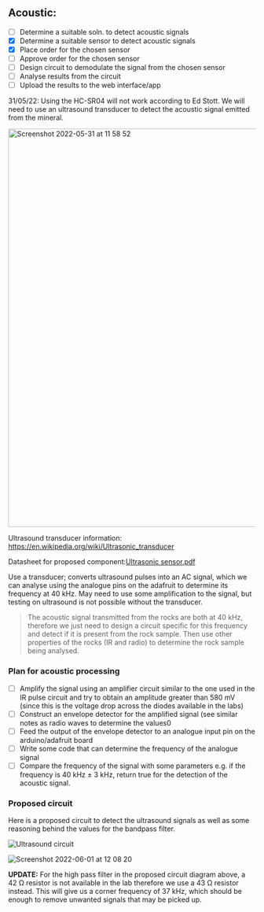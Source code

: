 ## Acoustic:
- [ ] Determine a suitable soln. to detect acoustic signals
- [x] Determine a suitable sensor to detect acoustic signals
- [x] Place order for the chosen sensor
- [ ] Approve order for the chosen sensor
- [ ] Design circuit to demodulate the signal from the chosen sensor
- [ ] Analyse results from the circuit
- [ ] Upload the results to the web interface/app

31/05/22: Using the HC-SR04 will not work according to Ed Stott. We will need to use an ultrasound transducer to detect the acoustic signal emitted from the mineral. 

<img width="810" alt="Screenshot 2022-05-31 at 11 58 52" src="https://user-images.githubusercontent.com/106095203/171158535-10306992-3bf4-40bc-8d6f-033c9e1feec1.png">

Ultrasound transducer information: https://en.wikipedia.org/wiki/Ultrasonic_transducer

Datasheet for proposed component:[Ultrasonic sensor.pdf](https://github.com/shekratul10/EEProject/files/8804788/Ultrasonic.sensor.pdf)

Use a transducer; converts ultrasound pulses into an AC signal, which we can analyse using the analogue pins on the adafruit to determine its frequency at 40 kHz. May need to use some amplification to the signal, but testing on ultrasound is not possible without the transducer. 


> The acoustic signal transmitted from the rocks are both at 40 kHz, therefore we just need to design a circuit specific for this frequency and detect if it is present from the rock sample. Then use other properties of the rocks (IR and radio) to determine the rock sample being analysed. 

### Plan for acoustic processing
- [ ] Amplify the signal using an amplifier circuit similar to the one used in the IR pulse circuit and try to obtain an amplitude greater than 580 mV (since this is the voltage drop across the diodes available in the labs)
- [ ] Construct an envelope detector for the amplified signal (see similar notes as radio waves to determine the values0
- [ ] Feed the output of the envelope detector to an analogue input pin on the arduino/adafruit board
- [ ] Write some code that can determine the frequency of the analogue signal
- [ ] Compare the frequency of the signal with some parameters e.g. if the frequency is 40 kHz ± 3 kHz, return true for the detection of the acoustic signal. 

### Proposed circuit
Here is a proposed circuit to detect the ultrasound signals as well as some reasoning behind the values for the bandpass filter.

![Ultrasound circuit](https://user-images.githubusercontent.com/106095203/171390744-fabba37e-6101-4b58-9f1e-4a07e743e574.png)

![Screenshot 2022-06-01 at 12 08 20](https://user-images.githubusercontent.com/106095203/171390810-e42c462e-b2a3-491c-8f77-db44b10162e3.png)

**UPDATE:** For the high pass filter in the proposed circuit diagram above, a 42 Ω resistor is not available in the lab therefore we use a 43 Ω resistor instead. This will give us a corner frequency of 37 kHz, which should be enough to remove unwanted signals that may be picked up. 
